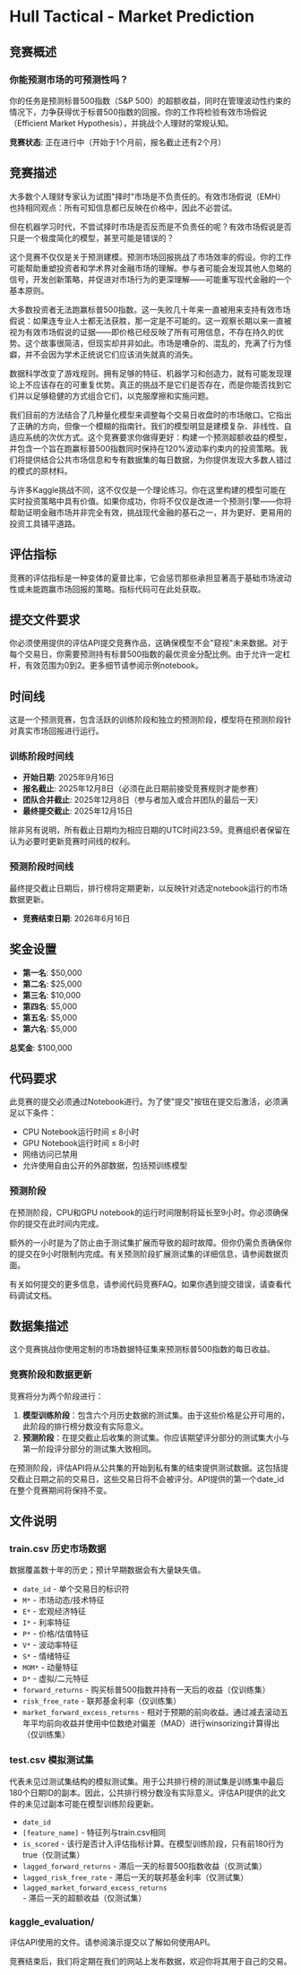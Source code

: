 # Hull Tactical - Market Prediction

## 竞赛概述

### 你能预测市场的可预测性吗？

你的任务是预测标普500指数（S&P 500）的超额收益，同时在管理波动性约束的情况下，力争获得优于标普500指数的回报。你的工作将检验有效市场假说（Efficient Market Hypothesis），并挑战个人理财的常规认知。

**竞赛状态**: 正在进行中（开始于1个月前，报名截止还有2个月）
## 竞赛描述

大多数个人理财专家认为试图"择时"市场是不负责任的。有效市场假说（EMH）也持相同观点：所有可知信息都已反映在价格中，因此不必尝试。

但在机器学习时代，不尝试择时市场是否反而是不负责任的呢？有效市场假说是否只是一个极度简化的模型，甚至可能是错误的？

这个竞赛不仅仅是关于预测建模。预测市场回报挑战了市场效率的假设。你的工作可能帮助重塑投资者和学术界对金融市场的理解。参与者可能会发现其他人忽略的信号，开发创新策略，并促进对市场行为的更深理解——可能重写现代金融的一个基本原则。

大多数投资者无法跑赢标普500指数。这一失败几十年来一直被用来支持有效市场假说：如果连专业人士都无法获胜，那一定是不可能的。这一观察长期以来一直被视为有效市场假说的证据——即价格已经反映了所有可用信息，不存在持久的优势。这个故事很简洁，但现实却并非如此。市场是嘈杂的、混乱的，充满了行为怪癖，并不会因为学术正统说它们应该消失就真的消失。

数据科学改变了游戏规则。拥有足够的特征、机器学习和创造力，就有可能发现理论上不应该存在的可重复优势。真正的挑战不是它们是否存在，而是你能否找到它们并以足够稳健的方式组合它们，以克服摩擦和实施问题。

我们目前的方法结合了几种量化模型来调整每个交易日收盘时的市场敞口。它指出了正确的方向，但像一个模糊的指南针。我们的模型明显是建模复杂、非线性、自适应系统的次优方式。这个竞赛要求你做得更好：构建一个预测超额收益的模型，并包含一个旨在跑赢标普500指数同时保持在120%波动率约束内的投资策略。我们将提供结合公共市场信息和专有数据集的每日数据，为你提供发现大多数人错过的模式的原材料。

与许多Kaggle挑战不同，这不仅仅是一个理论练习。你在这里构建的模型可能在实时投资策略中具有价值。如果你成功，你将不仅仅是改进一个预测引擎——你将帮助证明金融市场并非完全有效，挑战现代金融的基石之一，并为更好、更易用的投资工具铺平道路。
## 评估指标

竞赛的评估指标是一种变体的夏普比率，它会惩罚那些承担显著高于基础市场波动性或未能跑赢市场回报的策略。指标代码可在此处获取。

## 提交文件要求

你必须使用提供的评估API提交竞赛作品，这确保模型不会"窥视"未来数据。对于每个交易日，你需要预测持有标普500指数的最优资金分配比例。由于允许一定杠杆，有效范围为0到2。更多细节请参阅示例notebook。
## 时间线

这是一个预测竞赛，包含活跃的训练阶段和独立的预测阶段，模型将在预测阶段针对真实市场回报进行运行。

### 训练阶段时间线

- **开始日期**: 2025年9月16日
- **报名截止**: 2025年12月8日（必须在此日期前接受竞赛规则才能参赛）
- **团队合并截止**: 2025年12月8日（参与者加入或合并团队的最后一天）
- **最终提交截止**: 2025年12月15日

除非另有说明，所有截止日期均为相应日期的UTC时间23:59。竞赛组织者保留在认为必要时更新竞赛时间线的权利。

### 预测阶段时间线

最终提交截止日期后，排行榜将定期更新，以反映针对选定notebook运行的市场数据更新。

- **竞赛结束日期**: 2026年6月16日

## 奖金设置

- **第一名**: $50,000
- **第二名**: $25,000
- **第三名**: $10,000
- **第四名**: $5,000
- **第五名**: $5,000
- **第六名**: $5,000

**总奖金**: $100,000

## 代码要求

此竞赛的提交必须通过Notebook进行。为了使"提交"按钮在提交后激活，必须满足以下条件：

- CPU Notebook运行时间 ≤ 8小时
- GPU Notebook运行时间 ≤ 8小时
- 网络访问已禁用
- 允许使用自由公开的外部数据，包括预训练模型

### 预测阶段

在预测阶段，CPU和GPU notebook的运行时间限制将延长至9小时。你必须确保你的提交在此时间内完成。

额外的一小时是为了防止由于测试集扩展而导致的超时故障。但你仍需负责确保你的提交在9小时限制内完成。有关预测阶段扩展测试集的详细信息，请参阅数据页面。

有关如何提交的更多信息，请参阅代码竞赛FAQ。如果你遇到提交错误，请查看代码调试文档。

## 数据集描述

这个竞赛挑战你使用定制的市场数据特征集来预测标普500指数的每日收益。

### 竞赛阶段和数据更新

竞赛将分为两个阶段进行：

1. **模型训练阶段**：包含六个月历史数据的测试集。由于这些价格是公开可用的，此阶段的排行榜分数没有实际意义。
2. **预测阶段**：在提交截止后收集的测试集。你应该期望评分部分的测试集大小与第一阶段评分部分的测试集大致相同。

在预测阶段，评估API将从公共集的开始到私有集的结束提供测试数据。这包括提交截止日期之前的交易日，这些交易日将不会被评分。API提供的第一个date_id在整个竞赛期间将保持不变。

## 文件说明

### train.csv 历史市场数据

数据覆盖数十年的历史；预计早期数据会有大量缺失值。

- `date_id` - 单个交易日的标识符
- `M*` - 市场动态/技术特征
- `E*` - 宏观经济特征  
- `I*` - 利率特征
- `P*` - 价格/估值特征
- `V*` - 波动率特征
- `S*` - 情绪特征
- `MOM*` - 动量特征
- `D*` - 虚拟/二元特征
- `forward_returns` - 购买标普500指数并持有一天后的收益（仅训练集）
- `risk_free_rate` - 联邦基金利率（仅训练集）
- `market_forward_excess_returns` - 相对于预期的前向收益。通过减去滚动五年平均前向收益并使用中位数绝对偏差（MAD）进行winsorizing计算得出（仅训练集）

### test.csv 模拟测试集

代表未见过测试集结构的模拟测试集。用于公共排行榜的测试集是训练集中最后180个日期ID的副本。因此，公共排行榜分数没有实际意义。评估API提供的此文件的未见过副本可能在模型训练阶段更新。

- `date_id`
- `[feature_name]` - 特征列与train.csv相同
- `is_scored` - 该行是否计入评估指标计算。在模型训练阶段，只有前180行为true（仅测试集）
- `lagged_forward_returns` - 滞后一天的标普500指数收益（仅测试集）
- `lagged_risk_free_rate` - 滞后一天的联邦基金利率（仅测试集）
- `lagged_market_forward_excess_returns` - 滞后一天的超额收益（仅测试集）

### kaggle_evaluation/

评估API使用的文件。请参阅演示提交以了解如何使用API。

竞赛结束后，我们将定期在我们的网站上发布数据，欢迎你将其用于自己的交易。
